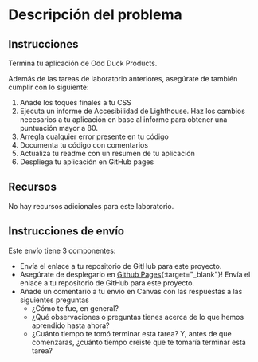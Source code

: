 ﻿# Descripción del problema

## Instrucciones

Termina tu aplicación de Odd Duck Products.

Además de las tareas de laboratorio anteriores, asegúrate de también cumplir con lo siguiente:

1. Añade los toques finales a tu CSS
1. Ejecuta un informe de Accesibilidad de Lighthouse. Haz los cambios necesarios a tu aplicación en base al informe para obtener una puntuación mayor a 80.
1. Arregla cualquier error presente en tu código
1. Documenta tu código con comentarios
1. Actualiza tu readme con un resumen de tu aplicación
1. Despliega tu aplicación en GitHub pages

## Recursos

No hay recursos adicionales para este laboratorio.

## Instrucciones de envío

Este envío tiene 3 componentes:

- Envía el enlace a tu repositorio de GitHub para este proyecto.
- Asegúrate de desplegarlo en [Github Pages](https://docs.github.com/es/pages/getting-started-with-github-pages/creating-a-github-pages-site#creating-your-site){:target="_blank"}! Envía el enlace a tu repositorio de GitHub para este proyecto.
- Añade un comentario a tu envío en Canvas con las respuestas a las siguientes preguntas
  - ¿Cómo te fue, en general?
  - ¿Qué observaciones o preguntas tienes acerca de lo que hemos aprendido hasta ahora?
  - ¿Cuánto tiempo te tomó terminar esta tarea? Y, antes de que comenzaras, ¿cuánto tiempo creiste que te tomaría terminar esta tarea?
